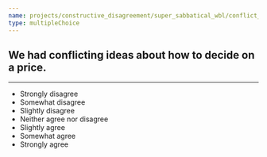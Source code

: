 ```yaml
---
name: projects/constructive_disagreement/super_sabbatical_wbl/conflict_2.md
type: multipleChoice
---
```


## We had conflicting ideas about how to decide on a price.

---

- Strongly disagree
- Somewhat disagree
- Slightly disagree
- Neither agree nor disagree
- Slightly agree
- Somewhat agree
- Strongly agree
